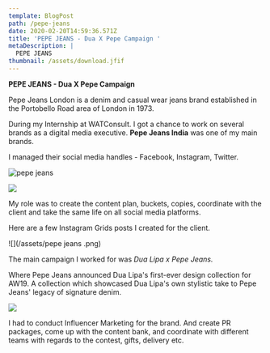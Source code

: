 ```yaml
---
template: BlogPost
path: /pepe-jeans
date: 2020-02-20T14:59:36.571Z
title: 'PEPE JEANS - Dua X Pepe Campaign '
metaDescription: |
  PEPE JEANS
thumbnail: /assets/download.jfif
---
```

<!--StartFragment-->

**PEPE JEANS - Dua X Pepe Campaign** 

Pepe Jeans London is a denim and casual wear jeans brand established in the Portobello Road area of London in 1973.

<!--EndFragment-->

<!--StartFragment-->

During my Internship at WATConsult. I got a chance to work on several brands as a digital media executive. **Pepe Jeans India** was one of my main brands.

I managed their social media handles - Facebook, Instagram, Twitter.

![pepe jeans](/assets/dc07e3_ff372daaf8c24faeb2eb95602c2da001_mv2.webp)

![](/assets/dc07e3_20ad5bac49dd48e2aac135eb178e7b36_mv2.webp)

<!--EndFragment-->

<!--StartFragment-->

My role was to create the content plan, buckets, copies, coordinate with the client and take the same life on all social media platforms.

Here are a few Instagram Grids posts I created for the client.

![](/assets/pepe jeans .png)

<!--EndFragment-->

<!--StartFragment-->

The main campaign I worked for was *Dua Lipa x Pepe Jeans.*

Where Pepe Jeans announced Dua Lipa's first-ever design collection for AW19. A collection which showcased Dua Lipa's own stylistic take to Pepe Jeans' legacy of signature denim.

![](/assets/1122DBB4-1154-4CF6-8B05-EE7946A2A6CB.jpeg)

I had to conduct Influencer Marketing for the brand. And create PR packages, come up with the content bank, and coordinate with different teams with regards to the contest, gifts, delivery etc.

<!--EndFragment-->
